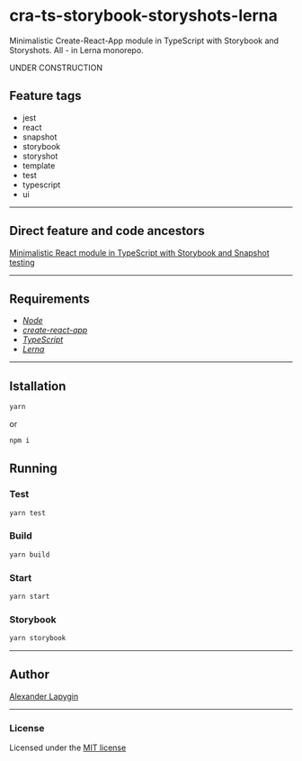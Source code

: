 # cra-ts-storybook-storyshots-lerna

Minimalistic Create-React-App module in TypeScript with Storybook and Storyshots. All - in Lerna monorepo.

UNDER CONSTRUCTION

## Feature tags

- jest
- react
- snapshot
- storybook
- storyshot
- template
- test
- typescript
- ui

---

## Direct feature and code ancestors

[Minimalistic React module in TypeScript with Storybook and Snapshot testing](https://github.com/softspider/react-ts-storybook-storyshots)

---

## Requirements

* [*Node*](https://nodejs.org/en/download/package-manager/)
* [*create-react-app*](https://facebook.github.io/create-react-app/)
* [*TypeScript*](https://www.typescriptlang.org/)
* [*Lerna*](https://lerna.js.org/)

---

## Istallation

```sh
yarn
```

or

```sh
npm i
```


## Running

### Test

```sh
yarn test
```

### Build

```sh
yarn build
```

### Start

```sh
yarn start
```

### Storybook

```sh
yarn storybook
```

---

## Author

[Alexander Lapygin](https://github.com/AlexanderLapygin)

---

### License

Licensed under the [MIT license](./LICENSE)
